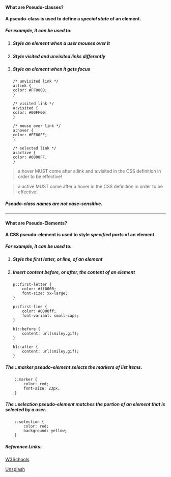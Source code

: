 #### What are Pseudo-classes?

#### A pseudo-class is used to define a *special state* of an element.

##### For example, it can be used to:
    
1.  ##### Style an element when a user mouses over it

2.  ##### Style visited and unvisited links differently

3.  ##### Style an element when it gets focus

        /* unvisited link */
        a:link {
        color: #FF0000;
        }

        /* visited link */
        a:visited {
        color: #00FF00;
        }

        /* mouse over link */
        a:hover {
        color: #FF00FF;
        }

        /* selected link */
        a:active {
        color: #0000FF;
        }


> a:hover MUST come after a:link and a:visited in the CSS definition in order to be effective! 

> a:active MUST come after a:hover in the CSS definition in order to be effective! 

##### Pseudo-class names are not case-sensitive.

- - - -

#### What are Pseudo-Elements?

#### A CSS pseudo-element is used to style *specified parts* of an element.

##### For example, it can be used to:

1.  ##### Style the first letter, or line, of an element

2.  ##### Insert content before, or after, the content of an element

        p::first-letter {
            color: #ff0000;
            font-size: xx-large;
        }

        p::first-line {
            color: #0000ff;
            font-variant: small-caps;
        }

        h1::before {
            content: url(smiley.gif);
        }

        h1::after {
            content: url(smiley.gif);
        }

##### The ::marker pseudo-element selects the markers of list items.

        ::marker {
            color: red;
            font-size: 23px;
        }

##### The ::selection pseudo-element matches the portion of an element that is selected by a user.

        ::selection {
            color: red;
            background: yellow;
        }


##### Reference Links:

[W3Schools](https://www.w3schools.com/css)

[Unsplash](https://unsplash.com/developers)